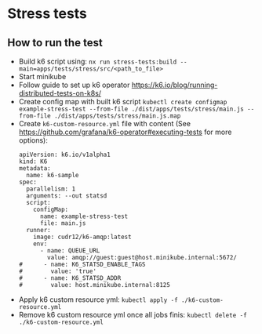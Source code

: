 # Stress tests

## How to run the test
- Build k6 script using: ```nx run stress-tests:build --main=apps/tests/stress/src/<path_to_file>```
- Start minikube
- Follow guide to set up k6 operator https://k6.io/blog/running-distributed-tests-on-k8s/
- Create config map with built k6 script `kubectl create configmap example-stress-test --from-file ./dist/apps/tests/stress/main.js --from-file ./dist/apps/tests/stress/main.js.map`
- Create `k6-custom-resource.yml` file with content (See https://github.com/grafana/k6-operator#executing-tests for more options):
    ```
    apiVersion: k6.io/v1alpha1
    kind: K6
    metadata:
      name: k6-sample
    spec:
      parallelism: 1
      arguments: --out statsd
      script:
        configMap:
          name: example-stress-test
          file: main.js
      runner:
        image: cudr12/k6-amqp:latest
        env:
          - name: QUEUE_URL
            value: amqp://guest:guest@host.minikube.internal:5672/
    #      - name: K6_STATSD_ENABLE_TAGS
    #        value: 'true'
    #      - name: K6_STATSD_ADDR
    #        value: host.minikube.internal:8125
    ```
- Apply k6 custom resource yml: `kubectl apply -f ./k6-custom-resource.yml`
- Remove k6 custom resource yml once all jobs finis:  `kubectl delete -f ./k6-custom-resource.yml`
